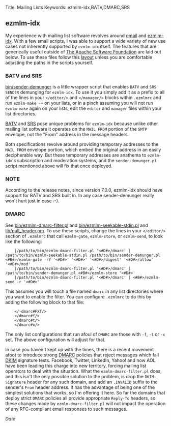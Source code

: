 Title: Mailing Lists
Keywords: ezmlm-idx,BATV,DMARC,SRS

## ezmlm-idx

My experience with mailing list software revolves around [qmail](http://cr.yp.to/qmail.html) and [ezmlm-idx](http://untroubled.org/ezmlm/). With a few small scripts, I was able to support a wide variety of new use cases not inherently supported by `ezmlm-idx` itself.  The features that are generically useful outside of [The Apache Software Foundation](http://www.apache.org) are laid out below.  To use these files follow this [layout](ezmlm/) unless you are comfortable adjusting the paths in the scripts yourself.

### BATV and SRS

[bin/sender-demunger](ezmlm/bin/sender-demunger.pl) is a little wrapper script that enables `BATV` and `SRS` `SENDER` demunging for `ezmlm-idx`.  To use it you simply add it as a prefix to all of the lines in your `</editor/>` and `</manager/>` blocks within `.ezmlmrc` and run `ezmlm-make -+` on your lists, or in a pinch assuming you will not run `ezmlm-make` again on your lists, edit the `editor` and `manager` files within your list directories.

[BATV](http://en.wikipedia.org/wiki/Bounce_Address_Tag_Validation) and [SRS](http://en.wikipedia.org/wiki/Sender_Rewriting_Scheme) pose unique problems for `ezmlm-idx` because unlike other mailing list software it operates on the `MAIL FROM` portion of the `SMTP` envelope, not the "From" address in the message headers.

Both specifications revolve around providing temporary addresses to the `MAIL FROM` envelope portion, which embed the original address in an easily decipherable way.  But these temporary addresses are anathema to `ezmlm-idx`'s subscription and moderation systems, and the `sender-demunger.pl` script mentioned above will fix that once deployed.

<div class="panel panel-warning">
   <div class="panel-heading">
     <h3 class="panel-title">NOTE</h3>
   </div>
   <div class="panel-body">
According to the release notes, since version 7.0.0, ezmlm-idx should have support for BATV and SRS built in. In any case sender-demunger really won't hurt just in case :-).
   </div>
</div>

### DMARC

See [bin/ezmlm-dmarc-filter.pl](ezmlm/bin/ezmlm-dmarc-filter.pl) and [bin/ezmlm-seekable-stdin.pl](ezmlm/bin/ezmlm-seekable-stdin.pl) and [lib/pull_header.pm](ezmlm/lib/pull_header.pm).  To use these scripts, change the lines in your `</editor/>` section of `.ezmlmrc` that call `ezmlm-gate`, `ezmlm-store`, or `ezmlm-send`, to look like the following:

```shell
    |/path/to/bin/ezmlm-dmarc-filter.pl '<#D#>/dmarc' | /path/to/bin/ezmlm-seekable-stdin.pl /path/to/bin/sender-demunger.pl <#B#>/ezmlm-gate -rY '<#D#>' '<#D#>' '<#D#>/digest' '<#D#>/allow' '<#D#>/mod'
    |/path/to/bin/ezmlm-dmarc-filter.pl '<#D#>/dmarc' | /path/to/bin/sender-demunger.pl <#B#>/ezmlm-store '<#D#>'
    |/path/to/bin/ezmlm-dmarc-filter.pl '<#D#>/dmarc' | <#B#>/ezmlm-send -r '<#D#>'
```

This assumes you will touch a file named `dmarc` in any list directories where you want to enable the filter.  You can configure `.ezmlmrc` to do this by adding the following block to that file:

```shell
	</-dmarc#FXT/>
	</dmarc#f/>
	</dmarc#t/>
	</dmarc#x/>
```
The only list configurations that run afoul of `DMARC` are those with `-f`, `-t` or `-x` set. The above configuration will adjust for that.

In case you haven't kept up with the times, there is a recent movement afoot to introduce strong [DMARC](http://en.wikipedia.org/wiki/DMARC) policies that reject messages which fail [DKIM](http://en.wikipedia.org/wiki/DomainKeys_Identified_Mail) signature tests. Facebook, Twitter, LinkedIn, Yahoo! and now AOL have been leading this charge into new territory, forcing mailing list operators to deal with the situation. What the `ezmlm-dmarc-filter.pl` does, and this isn't the only possible solution to the problem, is drop the `DKIM-Signature` header for any such domain, and add an `.INVALID` suffix to the sender's `From` header address.  It has the advantage of being one of the simplest solutions that works, so I'm offering it here.  So far the domains that deploy strict `DMARC` policies all provide appropriate `Reply-To` headers, so these changes made by `ezmlm-dmarc-filter.pl` will not impact the operation of any RFC-compliant email responses to such messages.

$Date$
